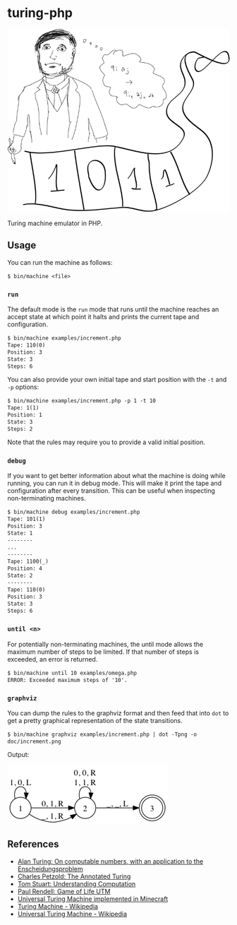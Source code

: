 # turing-php

![turing machine](doc/machine.png)

Turing machine emulator in PHP.

## Usage

You can run the machine as follows:

    $ bin/machine <file>

### `run`

The default mode is the `run` mode that runs until the machine reaches an
accept state at which point it halts and prints the current tape and
configuration.

    $ bin/machine examples/increment.php
    Tape: 110(0)
    Position: 3
    State: 3
    Steps: 6

You can also provide your own initial tape and start position with the `-t`
and `-p` options:

    $ bin/machine examples/increment.php -p 1 -t 10
    Tape: 1(1)
    Position: 1
    State: 3
    Steps: 2

Note that the rules may require you to provide a valid initial position.

### `debug`

If you want to get better information about what the machine is doing while
running, you can run it in debug mode. This will make it print the tape and
configuration after every transition. This can be useful when inspecting
non-terminating machines.

    $ bin/machine debug examples/increment.php
    Tape: 101(1)
    Position: 3
    State: 1
    --------
    ...
    --------
    Tape: 1100(_)
    Position: 4
    State: 2
    --------
    Tape: 110(0)
    Position: 3
    State: 3
    Steps: 6

### `until <n>`

For potentially non-terminating machines, the until mode allows the maximum
number of steps to be limited. If that number of steps is exceeded, an error
is returned.

    $ bin/machine until 10 examples/omega.php
    ERROR: Exceeded maximum steps of '10'.

### `graphviz`

You can dump the rules to the graphviz format and then feed that into `dot` to
get a pretty graphical representation of the state transitions.

    $ bin/machine graphviz examples/increment.php | dot -Tpng -o doc/increment.png

Output:

![graph of increment state transitions](doc/increment.png)

## References

* [Alan Turing: On computable numbers, with an application to the Enscheidungsproblem](http://classes.soe.ucsc.edu/cmps210/Winter11/Papers/turing-1936.pdf)
* [Charles Petzold: The Annotated Turing](http://www.charlespetzold.com/annotatedturing/)
* [Tom Stuart: Understanding Computation](http://computationbook.com/)
* [Paul Rendell: Game of Life UTM](http://rendell-attic.org/gol/utm/utmprog.htm)
* [Universal Turing Machine implemented in Minecraft](https://www.youtube.com/watch?v=1X21HQphy6I)
* [Turing Machine - Wikipedia](http://en.wikipedia.org/wiki/Turing_machine)
* [Universal Turing Machine - Wikipedia](http://en.wikipedia.org/wiki/Universal_Turing_machine)
